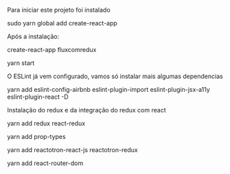 Para iniciar este projeto foi instalado

sudo yarn global add create-react-app

Após a instalação:

create-react-app fluxcomredux

yarn start

O ESLint já vem configurado, vamos só instalar mais algumas dependencias

yarn add eslint-config-airbnb eslint-plugin-import eslint-plugin-jsx-a11y eslint-plugin-react -D

Instalação do redux e da integração do redux com react

yarn add redux react-redux

yarn add prop-types

yarn add reactotron-react-js reactotron-redux

yarn add react-router-dom
